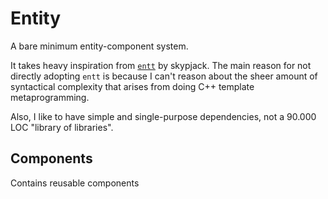 # Entity

A bare minimum entity-component system. 

It takes heavy inspiration from [`entt`](https://github.com/skypjack/entt) by skypjack. 
The main reason for not directly adopting `entt` is because I can't reason about the 
sheer amount of syntactical complexity that arises from doing C++ template metaprogramming.

Also, I like to have simple and single-purpose dependencies, not a 90.000 LOC 
"library of libraries".

## Components

Contains reusable components